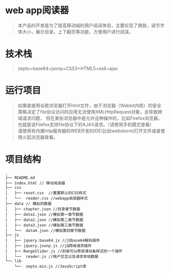 # web app阅读器

> 本产品的开发是为了提高移动端的用户阅读体验，主要实现了换肤，调节字体大小，展示目录，上下翻页等功能，方便用户进行阅读。

# 技术栈

>zepto+base64+jsonp+CSS3+HTML5+es6+ajax

# 运行项目

> 如果直接用谷歌浏览器打开html文件，由于浏览器（Webkit内核）的安全策略决定了file协议访问的应用无法使用XMLHttpRequest对象，会导致跨域请求问题，
  但在某些浏览器中是允许这种操作的，比如Firefox浏览器，也就是说Filefox支持file协议下的AJAX请求。（请使用手机模式查看）<br/>
  请使用有内置http服务器的WEB开发的IDE(比如webstorm)打开文件或者使用火狐浏览器查看。


# 项目结构
```
.
├── README.md
├── index.html // 移动阅读器
├── css 
│   ├── reset.css  //重置默认的CSS样式
│   └──  reader.css //webapp阅读器样式
├── data // 模拟的数据
│   ├── chapter.json //目录章节数据
│   ├── data1.json //模拟第一章节数据
│   ├── data2.json //模拟第二章节数据
│   ├── data3.json //模拟第三章节数据
│   └──  data4.json //模拟第四章节数据
├── js
│   ├── jquery.base64.js //jQbase64解码插件
│   ├── jquery.jsonp.js //jQ跨域请求插件
│   ├── RangeSlider.js //封装可以修改滑动条样式的一个插件
│   └──  reader.js //用户交互以及请求本地数据
└── lib
    └──  zepto.min.js //JavaScript库

```
